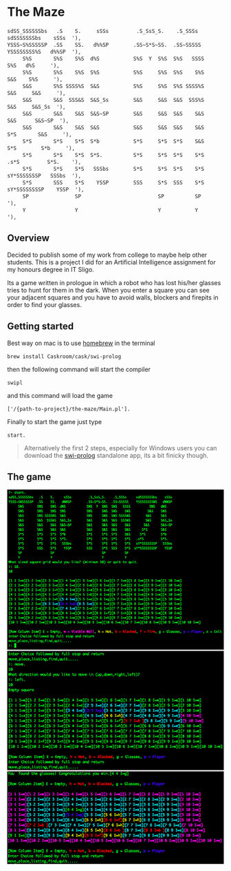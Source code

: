 # The Maze
```
sdSS_SSSSSSbs   .S    S.     sSSs         .S_SsS_S.    .S_SSSs     sdSSSSSSSbs    sSSs  '),
YSSS~S%SSSSSP  .SS    SS.   d%%SP        .SS~S*S~SS.  .SS~SSSSS    YSSSSSSSS%S   d%%SP  '),
     S%S       S%S    S%S  d%S           S%S  Y  S%S  S%S   SSSS          S%S   d%S     '),
     S%S       S%S    S%S  S%S           S%S     S%S  S%S    S%S         S&S    S%S     '),
     S&S       S%S SSSS%S  S&S           S%S     S%S  S%S SSSS%S        S&S     S&S     '),
     S&S       S&S  SSS&S  S&S_Ss        S&S     S&S  S&S  SSS%S        S&S     S&S_Ss  '),
     S&S       S&S    S&S  S&S~SP        S&S     S&S  S&S    S&S       S&S      S&S~SP  '),
     S&S       S&S    S&S  S&S           S&S     S&S  S&S    S&S      S*S       S&S     '),
     S*S       S*S    S*S  S*b           S*S     S*S  S*S    S&S     S*S        S*b     '),
     S*S       S*S    S*S  S*S.          S*S     S*S  S*S    S*S   .s*S         S*S.    '),
     S*S       S*S    S*S   SSSbs        S*S     S*S  S*S    S*S   sY*SSSSSSSP   SSSbs  '),
     S*S       SSS    S*S    YSSP        SSS     S*S  SSS    S*S  sY*SSSSSSSSP    YSSP  '),
     SP               SP                         SP          SP			 '),
     Y                Y                          Y           Y                          '),
```

## Overview

Decided to publish some of my work from college to maybe help other students.
This is a project I did for an Artificial Intelligence assignment for my
honours degree in IT Sligo.

Its a game written in prologue in which a robot who has lost his/her glasses
tries to hunt for them in the dark. When you enter a square you can see your
adjacent squares and you have to avoid walls, blockers and firepits in order
to find your glasses.


## Getting started

Best way on mac is to use [homebrew](http://brew.sh/) in the terminal
```
brew install Caskroom/cask/swi-prolog
```

then the following command will start the compiler
```
swipl
```

and this command will load the game
```
['/{path-to-project}/the-maze/Main.pl'].
```

Finally to start the game just type
```
start.
```

> Alternatively the first 2 steps, especially for Windows users you can download
the [swi-prolog](http://www.swi-prolog.org/) standalone app, its a bit finicky
though.

## The game
![maze1](./README-images/the-maze1.png)
![maze2](./README-images/the-maze2.png)
![maze3](./README-images/the-maze3.png)

